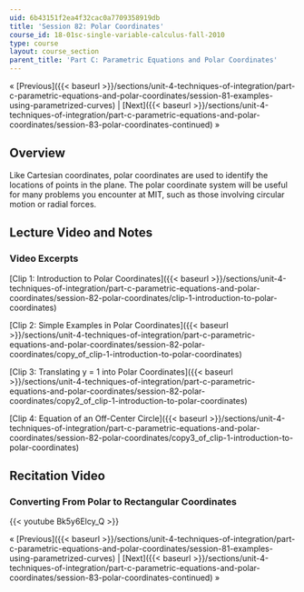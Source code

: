 ```yaml
---
uid: 6b43151f2ea4f32cac0a7709358919db
title: 'Session 82: Polar Coordinates'
course_id: 18-01sc-single-variable-calculus-fall-2010
type: course
layout: course_section
parent_title: 'Part C: Parametric Equations and Polar Coordinates'
---
```


« [Previous]({{< baseurl >}}/sections/unit-4-techniques-of-integration/part-c-parametric-equations-and-polar-coordinates/session-81-examples-using-parametrized-curves) | [Next]({{< baseurl >}}/sections/unit-4-techniques-of-integration/part-c-parametric-equations-and-polar-coordinates/session-83-polar-coordinates-continued) »

Overview
--------

Like Cartesian coordinates, polar coordinates are used to identify the locations of points in the plane. The polar coordinate system will be useful for many problems you encounter at MIT, such as those involving circular motion or radial forces.

Lecture Video and Notes
-----------------------

### Video Excerpts

[Clip 1: Introduction to Polar Coordinates]({{< baseurl >}}/sections/unit-4-techniques-of-integration/part-c-parametric-equations-and-polar-coordinates/session-82-polar-coordinates/clip-1-introduction-to-polar-coordinates)

[Clip 2: Simple Examples in Polar Coordinates]({{< baseurl >}}/sections/unit-4-techniques-of-integration/part-c-parametric-equations-and-polar-coordinates/session-82-polar-coordinates/copy_of_clip-1-introduction-to-polar-coordinates)

[Clip 3: Translating y = 1 into Polar Coordinates]({{< baseurl >}}/sections/unit-4-techniques-of-integration/part-c-parametric-equations-and-polar-coordinates/session-82-polar-coordinates/copy2_of_clip-1-introduction-to-polar-coordinates)

[Clip 4: Equation of an Off-Center Circle]({{< baseurl >}}/sections/unit-4-techniques-of-integration/part-c-parametric-equations-and-polar-coordinates/session-82-polar-coordinates/copy3_of_clip-1-introduction-to-polar-coordinates)

Recitation Video
----------------

### Converting From Polar to Rectangular Coordinates

{{< youtube Bk5y6Elcy_Q >}}

« [Previous]({{< baseurl >}}/sections/unit-4-techniques-of-integration/part-c-parametric-equations-and-polar-coordinates/session-81-examples-using-parametrized-curves) | [Next]({{< baseurl >}}/sections/unit-4-techniques-of-integration/part-c-parametric-equations-and-polar-coordinates/session-83-polar-coordinates-continued) »